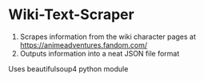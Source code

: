 # Wiki-Text-Scraper
 
1) Scrapes information from the wiki character pages at https://animeadventures.fandom.com/
2) Outputs information into a neat JSON file format

Uses beautifulsoup4 python module
